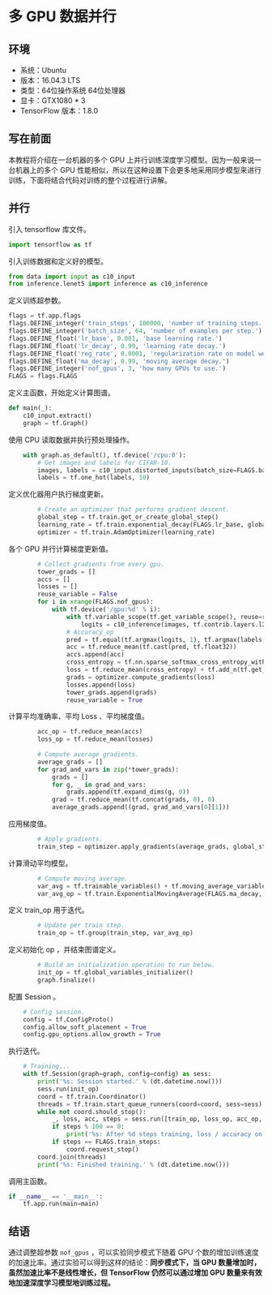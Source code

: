 # 多 GPU 数据并行

## 环境

- 系统：Ubuntu
- 版本：16.04.3 LTS
- 类型：64位操作系统 64位处理器
- 显卡：GTX1080 * 3
- TensorFlow 版本：1.8.0

## 写在前面

本教程将介绍在一台机器的多个 GPU 上并行训练深度学习模型。因为一般来说一台机器上的多个 GPU 性能相似，所以在这种设置下会更多地采用同步模型来进行训练，下面将结合代码对训练的整个过程进行讲解。

## 并行

引入 tensorflow 库文件。

```python
import tensorflow as tf
```

引入训练数据和定义好的模型。

```python
from data import input as c10_input
from inference.lenet5 import inference as c10_inference
```

定义训练超参数。

```python
flags = tf.app.flags
flags.DEFINE_integer('train_steps', 100000, 'number of training steps.')
flags.DEFINE_integer('batch_size', 64, 'number of examples per step.')
flags.DEFINE_float('lr_base', 0.001, 'base learning rate.')
flags.DEFINE_float('lr_decay', 0.99, 'learning rate decay.')
flags.DEFINE_float('reg_rate', 0.0001, 'regularization rate on model weights.')
flags.DEFINE_float('ma_decay', 0.99, 'moving average decay.')
flags.DEFINE_integer('nof_gpus', 3, 'how many GPUs to use.')
FLAGS = flags.FLAGS
```

定义主函数，开始定义计算图谱。

```python
def main(_):
    c10_input.extract()
    graph = tf.Graph()
```

使用 CPU 读取数据并执行预处理操作。

```python
    with graph.as_default(), tf.device('/cpu:0'):
        # Get images and labels for CIFAR-10.
        images, labels = c10_input.distorted_inputs(batch_size=FLAGS.batch_size, image_size=[28, 28])
        labels = tf.one_hot(labels, 10)
```

定义优化器用户执行梯度更新。

```python
        # Create an optimizer that performs gradient descent.
        global_step = tf.train.get_or_create_global_step()
        learning_rate = tf.train.exponential_decay(FLAGS.lr_base, global_step, 64, FLAGS.lr_decay)
        optimizer = tf.train.AdamOptimizer(learning_rate)
```

各个 GPU 并行计算梯度更新值。

```python
        # Collect gradients from every gpu.
        tower_grads = []
        accs = []
        losses = []
        reuse_variable = False
        for i in xrange(FLAGS.nof_gpus):
            with tf.device('/gpu:%d' % i):
                with tf.variable_scope(tf.get_variable_scope(), reuse=reuse_variable):
                    logits = c10_inference(images, tf.contrib.layers.l2_regularizer(FLAGS.reg_rate))
                # Accuracy_op
                pred = tf.equal(tf.argmax(logits, 1), tf.argmax(labels, 1))
                acc = tf.reduce_mean(tf.cast(pred, tf.float32))
                accs.append(acc)
                cross_entropy = tf.nn.sparse_softmax_cross_entropy_with_logits(logits=logits, labels=tf.argmax(labels, 1))
                loss = tf.reduce_mean(cross_entropy) + tf.add_n(tf.get_collection('losses'))
                grads = optimizer.compute_gradients(loss)
                losses.append(loss)
                tower_grads.append(grads)
                reuse_variable = True
```

计算平均准确率、平均 Loss 、平均梯度值。

```python
        acc_op = tf.reduce_mean(accs)
        loss_op = tf.reduce_mean(losses)
        
        # Compute average gradients.
        average_grads = []
        for grad_and_vars in zip(*tower_grads):
            grads = []
            for g, _ in grad_and_vars:
                grads.append(tf.expand_dims(g, 0))
            grad = tf.reduce_mean(tf.concat(grads, 0), 0)
            average_grads.append((grad, grad_and_vars[0][1]))
```

应用梯度值。

```python
        # Apply gradients.
        train_step = optimizer.apply_gradients(average_grads, global_step=global_step)
```

计算滑动平均模型。

```python
        # Compute moving average.
        var_avg = tf.trainable_variables() + tf.moving_average_variables()
        var_avg_op = tf.train.ExponentialMovingAverage(FLAGS.ma_decay, global_step).apply(var_avg)
```

定义 train_op 用于迭代。

```python
        # Update per train step.
        train_op = tf.group(train_step, var_avg_op)
```

定义初始化 op ，并结束图谱定义。

```python
        # Build an initialization operation to run below.
        init_op = tf.global_variables_initializer()
        graph.finalize()
```

配置 Session 。

```python
    # Config session.
    config = tf.ConfigProto()
    config.allow_soft_placement = True
    config.gpu_options.allow_growth = True
```

执行迭代。

```python
    # Training...
    with tf.Session(graph=graph, config=config) as sess:
        print('%s: Session started.' % (dt.datetime.now()))
        sess.run(init_op)
        coord = tf.train.Coordinator()
        threads = tf.train.start_queue_runners(coord=coord, sess=sess)
        while not coord.should_stop():
            _, loss, acc, steps = sess.run([train_op, loss_op, acc_op, global_step])
            if steps % 100 == 0:
                print('%s: After %d steps training, loss / accuracy on training batch is %g / %g.' % (dt.datetime.now(), steps, loss, acc))
            if steps == FLAGS.train_steps:
                coord.request_stop()
        coord.join(threads)
        print('%s: Finished training.' % (dt.datetime.now()))
```

调用主函数。

```python
if __name__ == '__main__':
    tf.app.run(main=main)
```

## 结语

通过调整超参数 `nof_gpus` ，可以实验同步模式下随着 GPU 个数的增加训练速度的加速比率。通过实验可以得到这样的结论：**同步模式下，当 GPU 数量增加时，虽然加速比率不是线性增长，但 TensorFlow 仍然可以通过增加 GPU 数量来有效地加速深度学习模型地训练过程。**

